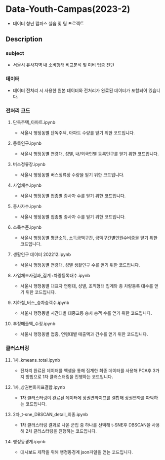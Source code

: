 # Data-Youth-Campas(2023-2)
- 데이터 청년 캠퍼스 실습 및 팀 프로젝트 
## Description
### subject
- 서울시 유사지역 내 소비행태 비교분석 및 미비 업종 진단
### 데이터
- 데이터 전처리 시 사용한 원본 데이터와 전처리가 완료된 데이터가 포함되어 있습니다. 
### 전처리 코드
1. 단독주택_아파트.ipynb
    - 서울시 행정동별 단독주택, 아파트 수량를 얻기 위한 코드입니다.

2. 등록인구.ipynb
    - 서울시 행정동별 연령대, 성별, 내/외국인별 등록인구를 얻기 위한 코드입니다.

3. 버스정류장.ipynb
    - 서울시 행정동별 버스정류장 수량을 얻기 위한 코드입니다.

4. 사업체수.ipynb
    - 서울시 행정동별 업종별 종사자 수를 얻기 위한 코드입니다.

5. 종사자수.ipynb
    - 서울시 행정동별 업종별 종사자 수를 얻기 위한 코드입니다.

6. 소득수준.ipynb
    - 서울시 행정동별 평균소득, 소득금액구간, 금액구간별인원수비중을 얻기 위한 코드입니다.

7. 생활인구 데이터 202212.ipynb
    - 서울시 행정동별 연령대, 성별 생활인구 수를 얻기 위한 코드입니다.

8. 사업체조사결과_집계+차량등록대수.ipynb
    - 서울시 행정동별 대표자 연령대, 성별, 조직형태 집계와 총 차량등록 대수를 얻기 위한 코드입니다.

9. 지하철_버스_승차승객수.ipynb
    - 서울시 행정동별 시간대별 대중교통 승차 승객 수를 얻기 위한 코드입니다.

10. 추정매출액_수정.ipynb
    - 서울시 행정동별 업종, 연령대별 매출액과 건수를 얻기 위한 코드입니다.

### 클러스터링
11. 1차_kmeans_total.ipynb
    - 전처리 완료된 데이터를 엑셀을 통해 집계한 최종 데이터를 사용해 PCA후 3가지 방법으로 1차 클러스터링을 진행하는 코드입니다.

12. 1차_상권변화지표결합.ipynb
    - 1차 클러스터링이 완료된 데이터에 상권변화지표를 결합해 상권변화를 파악하는 코드입니다.

13. 2차_t-sne_DBSCAN_detail_최종.ipynb
    - 1차 클러스터링 결과로 나온 군집 중 하나를 선택해 t-SNE후 DBSCAN을 사용해 2차 클러스터링을 진행하는 코드입니다.

14. 행정동경계.ipynb
    - 대시보드 제작을 위해 행정동경계 json파일을 얻는 코드입니다.
